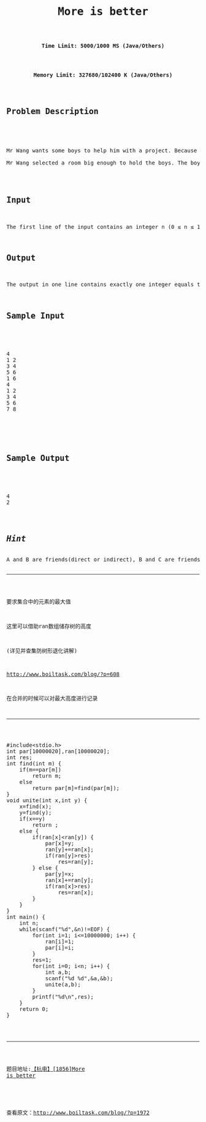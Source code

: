 <pre><h1 style="text-align: center;">More is better</h1>

<p style="text-align: center;"><b>Time Limit: 5000/1000 MS (Java/Others)</b></p>

<p style="text-align: center;"><b>Memory Limit: 327680/102400 K (Java/Others)
</b></p>

<h2 class="panel_title" align="left">Problem Description</h2>

<div class="panel_content">

Mr Wang wants some boys to help him with a project. Because the project is rather complex, <b>the more boys come, the better it will be</b>. Of course there are certain requirements.

Mr Wang selected a room big enough to hold the boys. The boy who are not been chosen has to leave the room immediately. There are 10000000 boys in the room numbered from 1 to 10000000 at the very beginning. After Mr Wang's selection any two of them who are still in this room should be friends (direct or indirect), or there is only one boy left. Given all the direct friend-pairs, you should decide the best way.

</div>

<h2 class="panel_title" align="left">Input</h2>

<div class="panel_content">The first line of the input contains an integer n (0 ≤ n ≤ 100 000) - the number of direct friend-pairs. The following n lines each contains a pair of numbers A and B separated by a single space that suggests A and B are direct friends. (A ≠ B, 1 ≤ A, B ≤ 10000000)</div>

<h2 class="panel_title" align="left">Output</h2>

<div class="panel_content">The output in one line contains exactly one integer equals to the maximum number of boys Mr Wang may keep.</div>

<h2 class="panel_title" align="left">Sample Input</h2>

<div class="panel_content">
<pre class="lang:c++ decode:true ">4
1 2
3 4
5 6
1 6
4
1 2
3 4
5 6
7 8</pre>
</div>

<h2 class="panel_title" align="left">Sample Output</h2>

<div class="panel_content">
<pre class="lang:c++ decode:true">4
2</pre>
<div>
<h2><i>Hint</i></h2>
A and B are friends(direct or indirect), B and C are friends(direct or indirect), then A and C are also friends(indirect). In the first sample {1,2,5,6} is the result. In the second sample {1,2},{3,4},{5,6},{7,8} are four kinds of answers.

<hr />

要求集合中的元素的最大值

这里可以借助ran数组储存树的高度

(详见并查集防树形退化讲解)

http://www.boiltask.com/blog/?p=608

在合并的时候可以对最大高度进行记录

<hr />

<pre class="lang:c++ decode:true">#include&lt;stdio.h&gt;
int par[10000020],ran[10000020];
int res;
int find(int m) {
    if(m==par[m])
        return m;
    else
        return par[m]=find(par[m]);
}
void unite(int x,int y) {
    x=find(x);
    y=find(y);
    if(x==y)
        return ;
    else {
        if(ran[x]&lt;ran[y]) {
            par[x]=y;
            ran[y]+=ran[x];
            if(ran[y]&gt;res)
                res=ran[y];
        } else {
            par[y]=x;
            ran[x]+=ran[y];
            if(ran[x]&gt;res)
                res=ran[x];
        }
    }
}
int main() {
    int n;
    while(scanf("%d",&amp;n)!=EOF) {
        for(int i=1; i&lt;=10000000; i++) {
            ran[i]=1;
            par[i]=i;
        }
        res=1;
        for(int i=0; i&lt;n; i++) {
            int a,b;
            scanf("%d %d",&amp;a,&amp;b);
            unite(a,b);
        }
        printf("%d\n",res);
    }
    return 0;
}</pre>

<hr />

题目地址:<a href="http://acm.hdu.edu.cn/showproblem.php?pid=1856">【杭电】[1856]More is better</a>

</div>
</div><br/><br/>查看原文：<a href=http://www.boiltask.com/blog/?p=1972>http://www.boiltask.com/blog/?p=1972</a></pre>